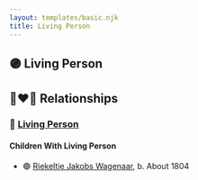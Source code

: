 ```yaml
---
layout: templates/basic.njk
title: Living Person
---
```

## 🟣 Living Person


## 👩‍❤️‍👨 Relationships

### 🔵 [Living Person](/people/8/84928777)

#### Children With Living Person
* 🟣 [Riekeltje Jakobs Wagenaar](/people/7/77820694), b. About 1804